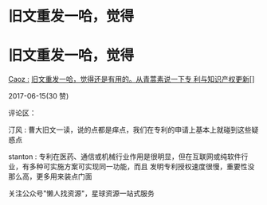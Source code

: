 # 旧文重发一哈，觉得

# 旧文重发一哈，觉得

[Caoz :](https://mp.weixin.qq.com/s/PZIxIjfcICnp7_AuEIhJ7g) [旧文重发一哈，觉得还是有用的。](https://mp.weixin.qq.com/s/PZIxIjfcICnp7_AuEIhJ7g)[从青蒿素说一下专 利与知识产权](https://mp.weixin.qq.com/s/PZIxIjfcICnp7_AuEIhJ7g)[更新](https://mp.weixin.qq.com/s/PZIxIjfcICnp7_AuEIhJ7g)[]

2017-06-15(30 赞)

评论区：

汀风 : 曹大旧文一读，说的点都是痒点，我们在专利的申请上基本上就碰到这些疑惑点

stanton : 专利在医药、通信或机械行业作用是很明显，但在互联网或纯软件行业，有多种可实施方案可实现同一功能，而且 发明专利授权速度很慢，重要性没那么高，更多用来装点门面

关注公众号"懒人找资源"，星球资源一站式服务